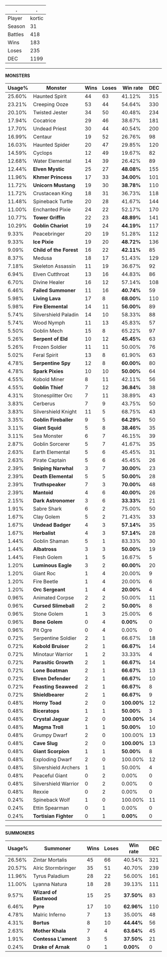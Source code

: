 .|.
|-|-
Player|kortic
Season|31
Battles|418
Wins|183
Loses|235
DEC|1199

---
**MONSTERS**

Usage%|Monster|Wins|Loses|Win rate|DEC|
-|-|-|-|-|-|
25.60%|Haunted Spirit|44|63|41.12%|315|
23.21%|Creeping Ooze|53|44|54.64%|330|
20.10%|Twisted Jester|34|50|40.48%|234|
17.94%|Cocatrice|29|46|38.67%|181|
17.70%|Undead Priest|30|44|40.54%|200|
16.99%|Centaur|19|52|26.76%|98|
16.03%|Haunted Spider|20|47|29.85%|120|
14.59%|Cyclops|12|49|19.67%|82|
12.68%|Water Elemental|14|39|26.42%|89|
12.44%|**Elven Mystic**|25|27|**48.08%**|155|
11.96%|**Khmer Princess**|17|33|**34.00%**|101|
11.72%|**Unicorn Mustang**|19|30|**38.78%**|110|
11.72%|Crustacean King|18|31|36.73%|118|
11.48%|Spineback Turtle|20|28|41.67%|144|
11.00%|Enchanted Pixie|24|22|52.17%|170|
10.77%|**Tower Griffin**|22|23|**48.89%**|141|
10.29%|**Goblin Chariot**|19|24|**44.19%**|117|
9.33%|Peacebringer|20|19|51.28%|112|
9.33%|**Ice Pixie**|19|20|**48.72%**|136|
9.09%|**Child of the Forest**|16|22|**42.11%**|85|
8.37%|Medusa|18|17|51.43%|129|
7.18%|Skeleton Assassin|11|19|36.67%|92|
6.94%|Elven Cutthroat|13|16|44.83%|86|
6.70%|Divine Healer|16|12|57.14%|108|
6.46%|**Failed Summoner**|11|16|**40.74%**|59|
5.98%|**Living Lava**|17|8|**68.00%**|110|
5.98%|**Fire Elemental**|14|11|**56.00%**|89|
5.74%|Silvershield Paladin|14|10|58.33%|88|
5.74%|Wood Nymph|11|13|45.83%|57|
5.50%|Goblin Mech|15|8|65.22%|97|
5.26%|**Serpent of Eld**|10|12|**45.45%**|63|
5.26%|Frozen Soldier|11|11|50.00%|76|
5.02%|Feral Spirit|13|8|61.90%|63|
4.78%|**Serpentine Spy**|12|8|**60.00%**|80|
4.78%|**Spark Pixies**|10|10|**50.00%**|64|
4.55%|Kobold Miner|8|11|42.11%|56|
4.55%|**Goblin Thief**|7|12|**36.84%**|38|
4.31%|Stonesplitter Orc|7|11|38.89%|43|
3.83%|Cerberus|7|9|43.75%|50|
3.83%|Silvershield Knight|11|5|68.75%|43|
3.35%|**Goblin Fireballer**|9|5|**64.29%**|50|
3.11%|**Giant Squid**|5|8|**38.46%**|35|
3.11%|Sea Monster|6|7|46.15%|39|
2.87%|Goblin Sorcerer|5|7|41.67%|35|
2.63%|Earth Elemental|5|6|45.45%|31|
2.63%|Pirate Captain|5|6|45.45%|26|
2.39%|**Sniping Narwhal**|3|7|**30.00%**|23|
2.39%|**Death Elemental**|5|5|**50.00%**|28|
2.39%|**Truthspeaker**|7|3|**70.00%**|48|
2.39%|**Mantoid**|4|6|**40.00%**|26|
2.15%|**Dark Astronomer**|3|6|**33.33%**|21|
1.91%|Sabre Shark|6|2|75.00%|50|
1.67%|Clay Golem|5|2|71.43%|33|
1.67%|**Undead Badger**|4|3|**57.14%**|35|
1.67%|**Herbalist**|4|3|**57.14%**|28|
1.44%|Goblin Shaman|5|1|83.33%|30|
1.44%|**Albatross**|3|3|**50.00%**|19|
1.44%|Flesh Golem|1|5|16.67%|5|
1.20%|**Luminous Eagle**|3|2|**60.00%**|20|
1.20%|Giant Roc|1|4|20.00%|9|
1.20%|Fire Beetle|1|4|20.00%|6|
1.20%|**Orc Sergeant**|1|4|**20.00%**|4|
0.96%|Animated Corpse|2|2|50.00%|11|
0.96%|**Cursed Slimeball**|2|2|**50.00%**|8|
0.96%|Stone Golem|1|3|25.00%|6|
0.96%|**Bone Golem**|0|4|**0.00%**|0|
0.96%|Pit Ogre|0|4|0.00%|0|
0.72%|Serpentine Soldier|2|1|66.67%|18|
0.72%|**Kobold Bruiser**|2|1|**66.67%**|14|
0.72%|Minotaur Warrior|1|2|33.33%|4|
0.72%|**Parasitic Growth**|2|1|**66.67%**|14|
0.72%|**Lone Boatman**|2|1|**66.67%**|13|
0.72%|**Elven Defender**|2|1|**66.67%**|10|
0.72%|**Feasting Seaweed**|2|1|**66.67%**|8|
0.72%|**Shieldbearer**|2|1|**66.67%**|9|
0.48%|**Horny Toad**|2|0|**100.00%**|12|
0.48%|**Biceratops**|1|1|**50.00%**|3|
0.48%|**Crystal Jaguar**|2|0|**100.00%**|14|
0.48%|**Magma Troll**|1|1|**50.00%**|10|
0.48%|Grumpy Dwarf|2|0|100.00%|13|
0.48%|**Cave Slug**|2|0|**100.00%**|13|
0.48%|**Giant Scorpion**|1|1|**50.00%**|8|
0.48%|Exploding Dwarf|2|0|100.00%|12|
0.48%|Silvershield Archers|1|1|50.00%|4|
0.48%|Peaceful Giant|0|2|0.00%|0|
0.48%|Silvershield Warrior|0|2|0.00%|0|
0.48%|Rexxie|0|2|0.00%|0|
0.24%|Spineback Wolf|1|0|100.00%|11|
0.24%|Ettin Spearman|0|1|0.00%|0|
0.24%|**Tortisian Fighter**|0|1|**0.00%**|0|

---
**SUMMONERS**

Usage%|Summoner|Wins|Loses|Win rate|DEC|
-|-|-|-|-|-|
26.56%|Zintar Mortalis|45|66|40.54%|321|
20.57%|Alric Stormbringer|35|51|40.70%|239|
11.96%|Tyrus Paladium|28|22|56.00%|161|
11.00%|Lyanna Natura|18|28|39.13%|111|
9.57%|**Wizard of Eastwood**|15|25|**37.50%**|83|
6.46%|**Pyre**|17|10|**62.96%**|110|
4.78%|Malric Inferno|7|13|35.00%|48|
4.31%|**Bortus**|8|10|**44.44%**|56|
2.63%|**Mother Khala**|7|4|**63.64%**|45|
1.91%|**Contessa L'ament**|3|5|**37.50%**|21|
0.24%|**Drake of Arnak**|0|1|**0.00%**|0|
